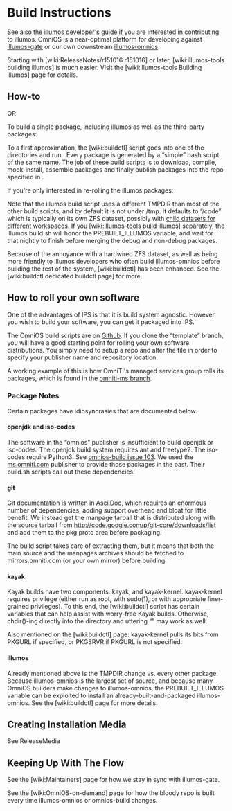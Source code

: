 Build Instructions
==================

See also the [illumos developer's guide](http://illumos.org/books/dev/)
if you are interested in contributing to illumos. OmniOS is a
near-optimal platform for developing against
[illumos-gate](https://github.com/illumos/illumos-gate) or our own
downstream
[illumos-omnios](https://github.com/omniti-labs/illumos-omnios).

Starting with \[wiki:ReleaseNotes/r151016 r151016\] or later,
\[wiki:illumos-tools building illumos\] is much easier. Visit the
\[wiki:illumos-tools Building illumos\] page for details.

How-to
------

OR

To build a single package, including illumos as well as the third-party
packages:

To a first approximation, the \[wiki:buildctl\] script goes into one of
the directories and run . Every package is generated by a “simple” bash
script of the same name. The job of these build scripts is to download,
compile, mock-install, assemble packages and finally publish packages
into the repo specified in .

If you're only interested in re-rolling the illumos packages:

Note that the illumos build script uses a different TMPDIR than most of
the other build scripts, and by default it is not under /tmp. It
defaults to “/code” which is typically on its own ZFS dataset, possibly
with [child datasets for different
workspaces](http://wiki.illumos.org/display/illumos/Managing+multiple+workspaces).
If you \[wiki:illumos-tools build illumos\] separately, the illumos
build.sh will honor the PREBUILT\_ILLUMOS variable, and wait for that
nightly to finish before merging the debug and non-debug packages.

Because of the annoyance with a hardwired ZFS dataset, as well as being
more friendly to illumos developers who often build illumos-omnios
before building the rest of the system, \[wiki:buildctl\] has been
enhanced. See the \[wiki:buildctl dedicated buildctl page\] for more.

How to roll your own software
-----------------------------

One of the advantages of IPS is that it is build system agnostic.
However you wish to build your software, you can get it packaged into
IPS.

The OmniOS build scripts are on
[Github](https://github.com/omniti-labs/omnios-build). If you clone the
“template” branch, you will have a good starting point for rolling your
own software distributions. You simply need to setup a repo and alter
the file in order to specify your publisher name and repository
location.

A working example of this is how OmniTI's managed services group rolls
its packages, which is found in the [omniti-ms
branch](https://github.com/omniti-labs/omnios-build/tree/omniti-ms).

### Package Notes

Certain packages have idiosyncrasies that are documented below.

#### openjdk and iso-codes

The software in the “omnios” publisher is insufficient to build openjdk
or iso-codes. The openjdk build system requires ant and freetype2. The
iso-codes require Python3. See [omnios-build issue
103](https://github.com/omniti-labs/omnios-build/issues/103). We used
the [ms.omniti.com](https://pkg.omniti.com/omniti-ms) publisher to
provide those packages in the past. Their build.sh scripts call out
these dependencies.

#### git

Git documentation is written in
[AsciiDoc](http://www.methods.co.nz/asciidoc/), which requires an
enormous number of dependencies, adding support overhead and bloat for
little benefit. We instead get the manpage tarball that is distributed
along with the source tarball from
<http://code.google.com/p/git-core/downloads/list> and add them to the
pkg proto area before packaging.

The build script takes care of extracting them, but it means that both
the main source and the manpages archives should be fetched to
mirrors.omniti.com (or your own mirror) before building.

#### kayak

Kayak builds have two components: kayak, and kayak-kernel. kayak-kernel
requires privilege (either run as root, with sudo(1), or with
appropriate finer-grained privileges). To this end, the
\[wiki:buildctl\] script has certain variables that can help assist with
worry-free Kayak builds. Otherwise, chdir()-ing directly into the
directory and uttering “” may work as well.

Also mentioned on the \[wiki:buildctl\] page: kayak-kernel pulls its
bits from PKGURL if specified, or PKGSRVR if PKGURL is not specified.

#### illumos

Already mentioned above is the TMPDIR change vs. every other package.
Because illumos-omnios is the largest set of source, and because many
OmniOS builders make changes to illumos-omnios, the PREBUILT\_ILLUMOS
variable can be exploited to install an already-built-and-packaged
illumos-omnios. See the \[wiki:buildctl\] page for more details.

Creating Installation Media
---------------------------

See ReleaseMedia

Keeping Up With The Flow
------------------------

See the \[wiki:Maintainers\] page for how we stay in sync with
illumos-gate.

See the \[wiki:OmniOS-on-demand\] page for how the bloody repo is built
every time illumos-omnios or omnios-build changes.
